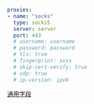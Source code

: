```{.yaml linenums="1"}
proxies:
- name: "socks"
  type: socks5
  server: server
  port: 443
  # username: username
  # password: password
  # tls: true
  # fingerprint: xxxx
  # skip-cert-verify: true
  # udp: true
  # ip-version: ipv6
```
[通用字段](./index.md)
